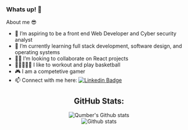 ### Whats up! 👋

About me 😎
- 🔭 I’m aspiring to be a front end Web Developer and Cyber security analyst
- 🌱 I’m currently learning full stack development, software design, and operating systems
- 🙏🏻 I’m looking to collaborate on React projects
- 💪🏻⛹🏻‍♂️ I like to workout and play basketball
- 🎮 I am a competetive gamer 
- 📫 Connect with me here: [![Linkedin Badge](https://img.shields.io/badge/-QumberZaidi-blue?style=flat-square&logo=Linkedin&logoColor=white&link=http://www.linkedin.com/in/QumberZaidi)](http://www.linkedin.com/in/QumberZaidi) 

<div align="center">
  <h2>GitHub Stats:</h2>

  ![ Qumber's Github stats](https://github-readme-stats.vercel.app/api?username=QumberZ&show_icons=true&theme=blue-green&include_all_commits=true)
  <br>
  ![Github stats](https://github-readme-stats.vercel.app/api/top-langs/?username=QumberZ&theme=blue-green&layout=compact&card_width=445&langs_count=10)
<div>
